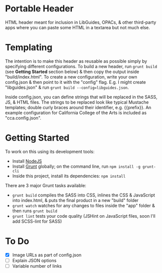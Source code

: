 # Portable Header

HTML header meant for inclusion in LibGuides, OPACs, & other third-party apps where you can paste some HTML in a textarea but not much else.

# Templating

The intention is to make this header as reusable as possible simply by specifying different configurations. To build a new header, run `grunt build` (see **Getting Started** section below) & then copy the output inside "build/index.html". To create a new configuration, write your own config.json & then point to it with the "config" flag. E.g. I might create "libguides.json" & run `grunt build --config=libguides.json`.

Inside config.json, you can define strings that will be replaced in the SASS, JS, & HTML files. The strings to be replaced look like typical Mustache templates; double curly braces around their identifier, e.g. {{prefix}}. An example configuration for California College of the Arts is included as "cca.config.json".

# Getting Started

To work on this using its development tools:

- Install [NodeJS](http://nodejs.org/)
- Install [Grunt](http://gruntjs.com/) globally; on the command line, run `npm install -g grunt-cli`
- Inside this project, install its dependencies: `npm install`

There are 3 major Grunt tasks available:

- `grunt build` compiles the SASS into CSS, inlines the CSS & JavaScript into index.html, & puts the final product in a new "build" folder
- `grunt watch` watches for any changes to files inside the "app" folder & then runs `grunt build`
- `grunt lint` tests your code quality (JSHint on JavaScript files, soon I'll add SCSS-lint for SASS)

# To Do

- [x] Image URLs as part of config.json
- [ ] Explain JSON options
- [ ] Variable number of links
